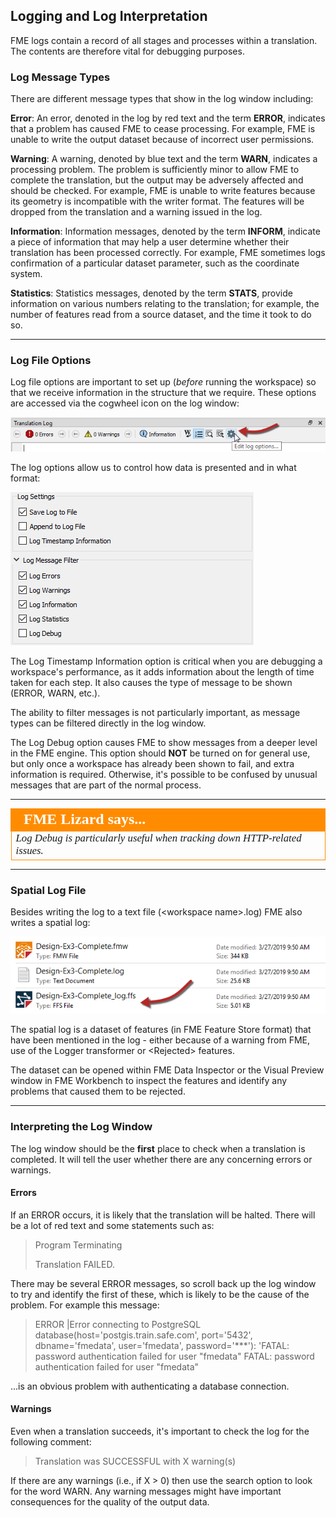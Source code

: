 ## Logging and Log Interpretation ##
FME logs contain a record of all stages and processes within a translation. The contents are therefore vital for debugging purposes.

### Log Message Types ###

There are different message types that show in the log window including:

**Error**: An error, denoted in the log by red text and the term **ERROR**, indicates that a problem has caused FME to cease processing. For example, FME is unable to write the output dataset because of incorrect user permissions.

**Warning**: A warning, denoted by blue text and the term **WARN**, indicates a processing problem. The problem is sufficiently minor to allow FME to complete the translation, but the output may be adversely affected and should be checked. For example, FME is unable to write features because its geometry is incompatible with the writer format. The features will be dropped from the translation and a warning issued in the log.

**Information**: Information messages, denoted by the term **INFORM**, indicate a piece of information that may help a user determine whether their translation has been processed correctly. For example, FME sometimes logs confirmation of a particular dataset parameter, such as the coordinate system.

**Statistics**: Statistics messages, denoted by the term **STATS**, provide information on various numbers relating to the translation; for example, the number of features read from a source dataset, and the time it took to do so.

---

### Log File Options ###

Log file options are important to set up (*before* running the workspace) so that we receive information in the structure that we require. These options are accessed via the cogwheel icon on the log window:

![](./Images/Img5.046.LogOptionsButton.png)

The log options allow us to control how data is presented and in what format:

![](./Images/Img5.047.LogGeneralSettings.png)

The Log Timestamp Information option is critical when you are debugging a workspace's performance, as it adds information about the length of time taken for each step. It also causes the type of message to be shown (ERROR, WARN, etc.).

The ability to filter messages is not particularly important, as message types can be filtered directly in the log window.

The Log Debug option causes FME to show messages from a deeper level in the FME engine. This option should **NOT** be turned on for general use, but only once a workspace has already been shown to fail, and extra information is required. Otherwise, it's possible to be confused by unusual messages that are part of the normal process.

---

<!--Person X Says Section-->

<table style="border-spacing: 0px">
<tr>
<td style="vertical-align:middle;background-color:darkorange;border: 2px solid darkorange">
<i class="fa fa-quote-left fa-lg fa-pull-left fa-fw" style="color:white;padding-right: 12px;vertical-align:text-top"></i>
<span style="color:white;font-size:x-large;font-weight: bold;font-family:serif">FME Lizard says...</span>
</td>
</tr>

<tr>
<td style="border: 1px solid darkorange">
<span style="font-family:serif; font-style:italic; font-size:larger">
Log Debug is particularly useful when tracking down HTTP-related issues.
</span>
</td>
</tr>
</table>

---

### Spatial Log File ###

Besides writing the log to a text file (&lt;workspace name&gt;.log) FME also writes a spatial log:

![](./Images/Img5.048.SpatialLogFile.png)

The spatial log is a dataset of features (in FME Feature Store format) that have been mentioned in the log - either because of a warning from FME, use of the Logger transformer or &lt;Rejected&gt; features.

The dataset can be opened within FME Data Inspector or the Visual Preview window in FME Workbench to inspect the features and identify any problems that caused them to be rejected.

---

### Interpreting the Log Window ###

The log window should be the **first** place to check when a translation is completed. It will tell the user whether there are any concerning errors or warnings.


#### Errors ####
If an ERROR occurs, it is likely that the translation will be halted. There will be a lot of red text and some  statements such as:

> Program Terminating
>
> Translation FAILED.

There may be several ERROR messages, so scroll back up the log window to try and identify the first of these, which is likely to be the cause of the problem. For example this message:

> ERROR |Error connecting to PostgreSQL database(host='postgis.train.safe.com', port='5432', dbname='fmedata', user='fmedata', password='***'): 'FATAL:  password authentication failed for user "fmedata"
FATAL:  password authentication failed for user "fmedata"

...is an obvious problem with authenticating a database connection.


#### Warnings ####
Even when a translation succeeds, it's important to check the log for the following comment:

> Translation was SUCCESSFUL with X warning(s)

If there are any warnings (i.e., if X &gt; 0) then use the search option to look for the word WARN. Any warning messages might have important consequences for the quality of the output data.
